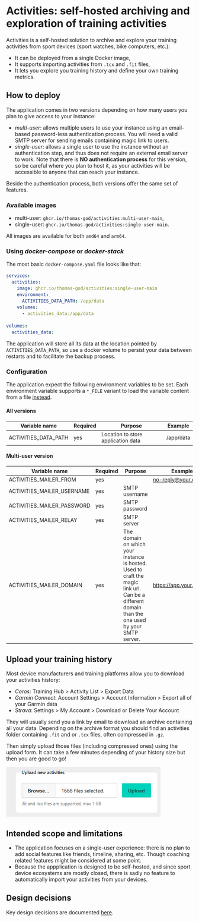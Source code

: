# Activities: self-hosted archiving and exploration of training activities

Activities is a self-hosted solution to archive and explore your training
activities from sport devices (sport watches, bike computers, etc.):

- It can be deployed from a single Docker image,
- It supports importing activities from `.tcx` and `.fit` files,
- It lets you explore you training history and define your own training metrics.

## How to deploy

The application comes in two versions depending on how many users you plan to
give access to your instance:

- _multi-user_: allows multiple users to use your instance using an email-based
  password-less authentication process. You will need a valid SMTP server for
  sending emails containing magic link to users.
- _single-user_: allows a single user to use the instance without an
  authentication step, and thus does not require an external email server to
  work. Note that there is **NO authentication process** for this version, so be
  careful where you plan to host it, as your activities will be accessible to
  anyone that can reach your instance.

Beside the authentication process, both versions offer the same set of features.

### Available images

- multi-user: `ghcr.io/thomas-god/activities:multi-user-main`,
- single-user: `ghcr.io/thomas-god/activities:single-user-main`.

All images are available for both `amd64` and `arm64`.

### Using _docker-compose_ or _docker-stack_

The most basic `docker-compose.yaml` file looks like that:

```yaml
services:
  activities:
    image: ghcr.io/thomas-god/activities:single-user-main
    environment:
      ACTIVITIES_DATA_PATH: /app/data
    volumes:
      - activities_data:/app/data

volumes:
  activities_data:
```

The application will store all its data at the location pointed by
`ACTIVITIES_DATA_PATH`, so use a docker volume to persist your data between
restarts and to facilitate the backup process.

### Configuration

The application expect the following environment variables to be set. Each
environment variable supports a `*_FILE` variant to load the variable content
from a file
[instead](https://docs.docker.com/engine/swarm/secrets/#build-support-for-docker-secrets-into-your-images).

#### All versions

| Variable name        | Required | Purpose                            | Example   |
| -------------------- | -------- | ---------------------------------- | --------- |
| ACTIVITIES_DATA_PATH | yes      | Location to store application data | /app/data |

#### Multi-user version

| Variable name              | Required | Purpose                                                                                                                                         | Example                 |
| -------------------------- | -------- | ----------------------------------------------------------------------------------------------------------------------------------------------- | ----------------------- |
| ACTIVITIES_MAILER_FROM     | yes      |                                                                                                                                                 | no-reply@your.domain    |
| ACTIVITIES_MAILER_USERNAME | yes      | SMTP username                                                                                                                                   |                         |
| ACTIVITIES_MAILER_PASSWORD | yes      | SMTP password                                                                                                                                   |                         |
| ACTIVITIES_MAILER_RELAY    | yes      | SMTP server                                                                                                                                     |                         |
| ACTIVITIES_MAILER_DOMAIN   | yes      | The domain on which your instance is hosted. Used to craft the magic link url. Can be a different domain than the one used by your SMTP server. | https://app.your.domain |

## Upload your training history

Most device manufacturers and training platforms allow you to download your
activities history:

- _Coros_: Training Hub > Activity List > Export Data
- _Garmin Connect_: Account Settings > Account Information > Export all of your
  Garmin data
- _Strava_: Settings > My Account > Download or Delete Your Account

They will usually send you a link by email to download an archive containing all
your data. Depending on the archive format you should find an activities folder
containing `.fit` and or `.tcx` files, often compressed in `.gz`.

Then simply upload those files (including compressed ones) using the upload
form. It can take a few minutes depending of your history size but then you are
good to go!

![history-upload](resources/history-upload.png)

## Intended scope and limitations

- The application focuses on a single-user experience: there is no plan to add
  social features like friends, timeline, sharing, etc. Though coaching related
  features might be considered at some point.
- Because the appplication is designed to be self-hosted, and since sport device
  ecosystems are mostly closed, there is sadly no feature to automatically
  import your activities from your devices.

## Design decisions

Key design decisions are documented [here](adr/README.md).
